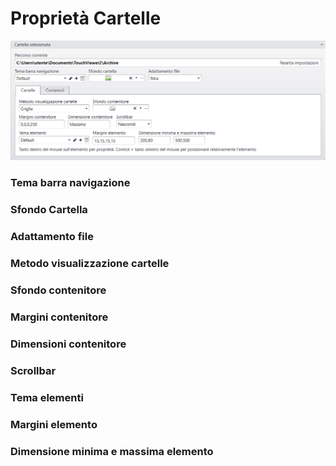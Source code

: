 # Proprietà Cartelle

![](/img/folder_properties.png)

### Tema barra navigazione

### Sfondo Cartella

### Adattamento file

### Metodo visualizzazione cartelle

### Sfondo contenitore

### Margini contenitore

### Dimensioni contenitore

### Scrollbar

### Tema elementi

### Margini elemento

### Dimensione minima e massima elemento
